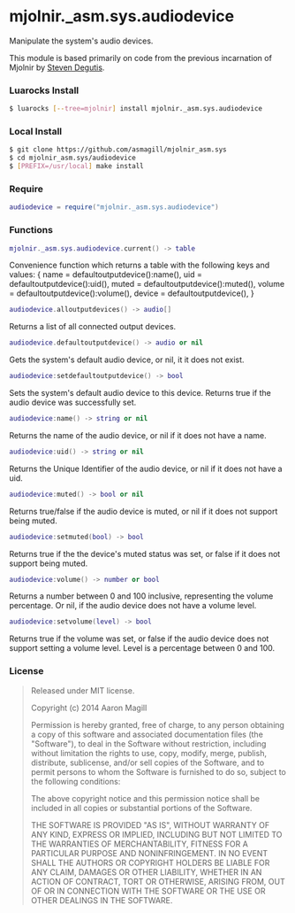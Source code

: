 mjolnir._asm.sys.audiodevice
============================

Manipulate the system's audio devices.

This module is based primarily on code from the previous incarnation of Mjolnir by [Steven Degutis](https://github.com/sdegutis/).

### Luarocks Install
~~~bash
$ luarocks [--tree=mjolnir] install mjolnir._asm.sys.audiodevice
~~~

### Local Install
~~~bash
$ git clone https://github.com/asmagill/mjolnir_asm.sys
$ cd mjolnir_asm.sys/audiodevice
$ [PREFIX=/usr/local] make install
~~~

### Require

~~~lua
audiodevice = require("mjolnir._asm.sys.audiodevice")
~~~

### Functions
~~~lua
mjolnir._asm.sys.audiodevice.current() -> table
~~~
Convenience function which returns a table with the following keys and values:
    {
        name = defaultoutputdevice():name(),
        uid = defaultoutputdevice():uid(),
        muted = defaultoutputdevice():muted(),
        volume = defaultoutputdevice():volume(),
        device = defaultoutputdevice(),
    }

~~~lua
audiodevice.alloutputdevices() -> audio[]
~~~
Returns a list of all connected output devices.

~~~lua
audiodevice.defaultoutputdevice() -> audio or nil
~~~
Gets the system's default audio device, or nil, it it does not exist.

~~~lua
audiodevice:setdefaultoutputdevice() -> bool
~~~
Sets the system's default audio device to this device. Returns true if the audio device was successfully set.

~~~lua
audiodevice:name() -> string or nil
~~~
Returns the name of the audio device, or nil if it does not have a name.

~~~lua
audiodevice:uid() -> string or nil
~~~
Returns the Unique Identifier of the audio device, or nil if it does not have a uid.

~~~lua
audiodevice:muted() -> bool or nil
~~~
Returns true/false if the audio device is muted, or nil if it does not support being muted.

~~~lua
audiodevice:setmuted(bool) -> bool
~~~
Returns true if the the device's muted status was set, or false if it does not support being muted.

~~~lua
audiodevice:volume() -> number or bool
~~~
Returns a number between 0 and 100 inclusive, representing the volume percentage. Or nil, if the audio device does not have a volume level.

~~~lua
audiodevice:setvolume(level) -> bool
~~~
Returns true if the volume was set, or false if the audio device does not support setting a volume level. Level is a percentage between 0 and 100.

### License

> Released under MIT license.
>
> Copyright (c) 2014 Aaron Magill
>
> Permission is hereby granted, free of charge, to any person obtaining a copy
> of this software and associated documentation files (the "Software"), to deal
> in the Software without restriction, including without limitation the rights
> to use, copy, modify, merge, publish, distribute, sublicense, and/or sell
> copies of the Software, and to permit persons to whom the Software is
> furnished to do so, subject to the following conditions:
>
> The above copyright notice and this permission notice shall be included in
> all copies or substantial portions of the Software.
>
> THE SOFTWARE IS PROVIDED "AS IS", WITHOUT WARRANTY OF ANY KIND, EXPRESS OR
> IMPLIED, INCLUDING BUT NOT LIMITED TO THE WARRANTIES OF MERCHANTABILITY,
> FITNESS FOR A PARTICULAR PURPOSE AND NONINFRINGEMENT. IN NO EVENT SHALL THE
> AUTHORS OR COPYRIGHT HOLDERS BE LIABLE FOR ANY CLAIM, DAMAGES OR OTHER
> LIABILITY, WHETHER IN AN ACTION OF CONTRACT, TORT OR OTHERWISE, ARISING FROM,
> OUT OF OR IN CONNECTION WITH THE SOFTWARE OR THE USE OR OTHER DEALINGS IN
> THE SOFTWARE.
